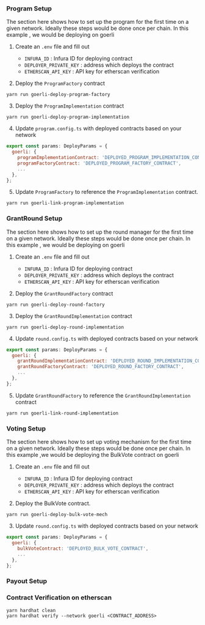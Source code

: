 ### Program Setup

The section here shows how to set up the program for the first time on a given network. Ideally these steps would be done once per chain. In this example , we would be deploying on goerli


1. Create an `.env` file and fill out
    - `INFURA_ID`               : Infura ID for deploying contract
    - `DEPLOYER_PRIVATE_KEY`    : address which deploys the contract
    - `ETHERSCAN_API_KEY`       : API key for etherscan verification


2. Deploy the `ProgramFactory` contract
```shell
yarn run goerli-deploy-program-factory
```

3. Deploy the `ProgramImplementation` contract
```shell
yarn run goerli-deploy-program-implementation
```

4. Update `program.config.ts` with deployed contracts based on your network
```javascript
export const params: DeployParams = {
  goerli: {
    programImplementationContract: 'DEPLOYED_PROGRAM_IMPLEMENTATION_CONTRACT',
    programFactoryContract: 'DEPLOYED_PROGRAM_FACTORY_CONTRACT',
    ...
  },
};
```

5. Update `ProgramFactory` to reference the `ProgramImplementation` contract.
```shell
yarn run goerli-link-program-implementation
```


### GrantRound Setup

The section here shows how to set up the round manager for the first time on a given network. Ideally these steps would be done once per chain. In this example , we would be deploying on goerli

1. Create an `.env` file and fill out
    - `INFURA_ID`               : Infura ID for deploying contract
    - `DEPLOYER_PRIVATE_KEY`    : address which deploys the contract
    - `ETHERSCAN_API_KEY`       : API key for etherscan verification


2. Deploy the `GrantRoundFactory` contract
```shell
yarn run goerli-deploy-round-factory
```

3. Deploy the `GrantRoundImplementation` contract
```shell
yarn run goerli-deploy-round-implementation
```

4. Update `round.config.ts` with deployed contracts based on your network
```javascript
export const params: DeployParams = {
  goerli: {
    grantRoundImplementationContract: 'DEPLOYED_ROUND_IMPLEMENTATION_CONTRACT',
    grantRoundFactoryContract: 'DEPLOYED_ROUND_FACTORY_CONTRACT',
    ...
  },
};
```

5. Update `GrantRoundFactory` to reference the `GrantRoundImplementation` contract
```shell
yarn run goerli-link-round-implementation
```

### Voting Setup

The section here shows how to set up voting mechanism for the first time on a given network. Ideally these steps would be done once per chain. In this example ,we would be deploying the BulkVote contract on goerli

1. Create an `.env` file and fill out
    - `INFURA_ID`               : Infura ID for deploying contract
    - `DEPLOYER_PRIVATE_KEY`    : address which deploys the contract
    - `ETHERSCAN_API_KEY`       : API key for etherscan verification

2. Deploy the BulkVote contract.
```shell
yarn run goerli-deploy-bulk-vote-mech
```

3. Update `round.config.ts` with deployed contracts based on your network
```javascript
export const params: DeployParams = {
  goerli: {
    bulkVoteContract: 'DEPLOYED_BULK_VOTE_CONTRACT',
    ...
  },
};
```

### Payout Setup
<!-- TODO -->


### Contract Verification on etherscan

```
yarn hardhat clean
yarn hardhat verify --network goerli <CONTRACT_ADDRESS>
```
